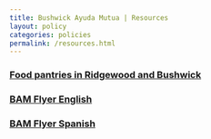 ```yaml
---
title: Bushwick Ayuda Mutua | Resources
layout: policy
categories: policies
permalink: /resources.html
---
```



### [Food pantries in Ridgewood and Bushwick](/resources/food-pantries.pdf)

### [BAM Flyer English](/resources/bam-flyer-english.pdf)

### [BAM Flyer Spanish](/resources/bam-flyer-spanish.pdf)
